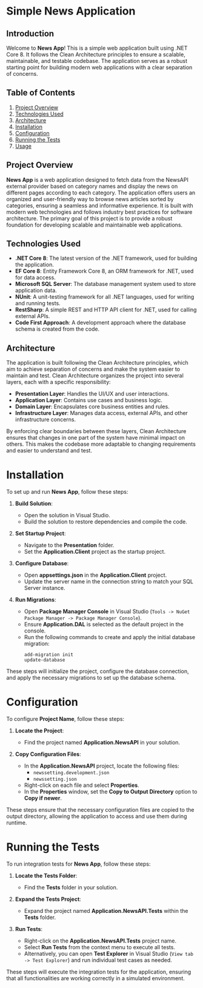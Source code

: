 # Simple News Application
## Introduction

Welcome to **News App**! This is a simple web application built using .NET Core 8. It follows the Clean Architecture principles to ensure a scalable, maintainable, and testable codebase. The application serves as a robust starting point for building modern web applications with a clear separation of concerns.

## Table of Contents

1. [Project Overview](#project-overview)
2. [Technologies Used](#technologies-used)
3. [Architecture](#architecture)
4. [Installation](#installation)
5. [Configuration](#configuration)
6. [Running the Tests](#running-the-tests)
7. [Usage](#usage)

## Project Overview

**News App** is a web application designed to fetch data from the NewsAPI external provider based on category names and display the news on different pages according to each category. The application offers users an organized and user-friendly way to browse news articles sorted by categories, ensuring a seamless and informative experience. It is built with modern web technologies and follows industry best practices for software architecture. The primary goal of this project is to provide a robust foundation for developing scalable and maintainable web applications.

## Technologies Used

- **.NET Core 8**: The latest version of the .NET framework, used for building the application.
- **EF Core 8**: Entity Framework Core 8, an ORM framework for .NET, used for data access.
- **Microsoft SQL Server**: The database management system used to store application data.
- **NUnit**: A unit-testing framework for all .NET languages, used for writing and running tests.
- **RestSharp**: A simple REST and HTTP API client for .NET, used for calling external APIs.
- **Code First Approach**: A development approach where the database schema is created from the code.

## Architecture

The application is built following the Clean Architecture principles, which aim to achieve separation of concerns and make the system easier to maintain and test. Clean Architecture organizes the project into several layers, each with a specific responsibility:

- **Presentation Layer**: Handles the UI/UX and user interactions.
- **Application Layer**: Contains use cases and business logic.
- **Domain Layer**: Encapsulates core business entities and rules.
- **Infrastructure Layer**: Manages data access, external APIs, and other infrastructure concerns.

By enforcing clear boundaries between these layers, Clean Architecture ensures that changes in one part of the system have minimal impact on others. This makes the codebase more adaptable to changing requirements and easier to understand and test.

# Installation

To set up and run **News App**, follow these steps:

1. **Build Solution**:
   - Open the solution in Visual Studio.
   - Build the solution to restore dependencies and compile the code.

2. **Set Startup Project**:
   - Navigate to the **Presentation** folder.
   - Set the **Application.Client** project as the startup project.

3. **Configure Database**:
   - Open **appsettings.json** in the **Application.Client** project.
   - Update the server name in the connection string to match your SQL Server instance.

4. **Run Migrations**:
   - Open **Package Manager Console** in Visual Studio (`Tools -> NuGet Package Manager -> Package Manager Console`).
   - Ensure **Application.DAL** is selected as the default project in the console.
   - Run the following commands to create and apply the initial database migration:
     ```
     add-migration init
     update-database
     ```

These steps will initialize the project, configure the database connection, and apply the necessary migrations to set up the database schema.

# Configuration

To configure **Project Name**, follow these steps:

1. **Locate the Project**:
   - Find the project named **Application.NewsAPI** in your solution.

2. **Copy Configuration Files**:
   - In the **Application.NewsAPI** project, locate the following files:
     - `newssetting.development.json`
     - `newssetting.json`
   - Right-click on each file and select **Properties**.
   - In the **Properties** window, set the **Copy to Output Directory** option to **Copy if newer**.

These steps ensure that the necessary configuration files are copied to the output directory, allowing the application to access and use them during runtime.

# Running the Tests

To run integration tests for **News App**, follow these steps:

1. **Locate the Tests Folder**:
   - Find the **Tests** folder in your solution.

2. **Expand the Tests Project**:
   - Expand the project named **Application.NewsAPI.Tests** within the **Tests** folder.

3. **Run Tests**:
   - Right-click on the **Application.NewsAPI.Tests** project name.
   - Select **Run Tests** from the context menu to execute all tests.
   - Alternatively, you can open **Test Explorer** in Visual Studio (`View tab -> Test Explorer`) and run individual test cases as needed.

These steps will execute the integration tests for the application, ensuring that all functionalities are working correctly in a simulated environment.



